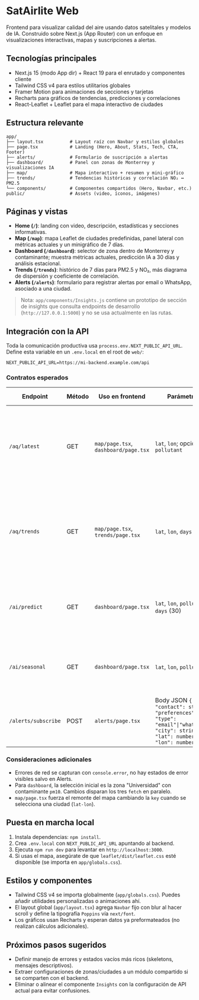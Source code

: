 # SatAirlite Web

Frontend para visualizar calidad del aire usando datos satelitales y modelos de IA. Construido sobre Next.js (App Router) con un enfoque en visualizaciones interactivas, mapas y suscripciones a alertas.

## Tecnologías principales
- Next.js 15 (modo App dir) + React 19 para el enrutado y componentes cliente
- Tailwind CSS v4 para estilos utilitarios globales
- Framer Motion para animaciones de secciones y tarjetas
- Recharts para gráficos de tendencias, predicciones y correlaciones
- React-Leaflet + Leaflet para el mapa interactivo de ciudades

## Estructura relevante
```
app/
├── layout.tsx          # Layout raíz con Navbar y estilos globales
├── page.tsx            # Landing (Hero, About, Stats, Tech, CTA, Footer)
├── alerts/             # Formulario de suscripción a alertas
├── dashboard/          # Panel con zonas de Monterrey y visualizaciones IA
├── map/                # Mapa interactivo + resumen y mini-gráfico
├── trends/             # Tendencias históricas y correlación NO₂ ↔ PM2.5
└── components/         # Componentes compartidos (Hero, Navbar, etc.)
public/                 # Assets (video, íconos, imágenes)
```

## Páginas y vistas
- **Home (`/`)**: landing con video, descripción, estadísticas y secciones informativas.
- **Map (`/map`)**: mapa Leaflet de ciudades predefinidas, panel lateral con métricas actuales y un minigráfico de 7 días.
- **Dashboard (`/dashboard`)**: selector de zona dentro de Monterrey y contaminante; muestra métricas actuales, predicción IA a 30 días y análisis estacional.
- **Trends (`/trends`)**: histórico de 7 días para PM2.5 y NO₂, más diagrama de dispersión y coeficiente de correlación.
- **Alerts (`/alerts`)**: formulario para registrar alertas por email o WhatsApp, asociado a una ciudad.

> Nota: `app/components/Insights.js` contiene un prototipo de sección de insights que consulta endpoints de desarrollo (`http://127.0.0.1:5000`) y no se usa actualmente en las rutas.

## Integración con la API
Toda la comunicación productiva usa `process.env.NEXT_PUBLIC_API_URL`. Define esta variable en un `.env.local` en el root de `web/`:

```
NEXT_PUBLIC_API_URL=https://mi-backend.example.com/api
```

### Contratos esperados
| Endpoint | Método | Uso en frontend | Parámetros | Respuesta esperada |
|----------|--------|-----------------|------------|--------------------|
| `/aq/latest` | GET | `map/page.tsx`, `dashboard/page.tsx` | `lat`, `lon`; opcional `pollutant` | Objeto con `aqi`, `pm25`, `no2`, `wind`; opcional `pm10`, `sources` (array). Ejemplo: `{ "aqi": 87, "pm25": 14.2, "no2": 32.1, "wind": 6.5, "sources": ["TEMPO"] }` |
| `/aq/trends` | GET | `map/page.tsx`, `trends/page.tsx` | `lat`, `lon`, `days` | Objeto `{ "series": [ { "ts": "2024-05-01T00:00Z", "pm25": 12.5, "no2": 28.1 }, ... ], "correlation": 0.63 }`. El campo `correlation` se usa solo en Trends. |
| `/ai/predict` | GET | `dashboard/page.tsx` | `lat`, `lon`, `pollutant`, `days` (30) | Objeto `{ "predictions": [ { "ds": "2024-05-02", "yhat": 17.2 }, ... ] }`. Se aceptan claves `ds` o `ts` en cada punto. |
| `/ai/seasonal` | GET | `dashboard/page.tsx` | `lat`, `lon`, `pollutant` | Objeto con `trend` (array de `{ "ts": "2024-05-01", "value": 15.3 }`). El frontend ignora otros campos. |
| `/alerts/subscribe` | POST | `alerts/page.tsx` | Body JSON `{ "contact": string, "preferences": { "type": "email"\|"whatsapp", "city": string, "lat": number, "lon": number } }` | Se espera un `200 OK`/`201 Created`. El frontend solo verifica `res.ok`. |

### Consideraciones adicionales
- Errores de red se capturan con `console.error`, no hay estados de error visibles salvo en Alerts.
- Para `dashboard`, la selección inicial es la zona "Universidad" con contaminante `pm10`. Cambios disparan los tres `fetch` en paralelo.
- `map/page.tsx` fuerza el remonte del mapa cambiando la `key` cuando se selecciona una ciudad (`lat-lon`).

## Puesta en marcha local
1. Instala dependencias: `npm install`.
2. Crea `.env.local` con `NEXT_PUBLIC_API_URL` apuntando al backend.
3. Ejecuta `npm run dev` para levantar en `http://localhost:3000`.
4. Si usas el mapa, asegúrate de que `leaflet/dist/leaflet.css` esté disponible (se importa en `app/globals.css`).

## Estilos y componentes
- Tailwind CSS v4 se importa globalmente (`app/globals.css`). Puedes añadir utilidades personalizadas o animaciones ahí.
- El layout global (`app/layout.tsx`) agrega `Navbar` fijo con blur al hacer scroll y define la tipografía `Poppins` vía `next/font`.
- Los gráficos usan Recharts y esperan datos ya preformateados (no realizan cálculos adicionales).

## Próximos pasos sugeridos
- Definir manejo de errores y estados vacíos más ricos (skeletons, mensajes descriptivos).
- Extraer configuraciones de zonas/ciudades a un módulo compartido si se comparten con el backend.
- Eliminar o alinear el componente `Insights` con la configuración de API actual para evitar confusiones.
